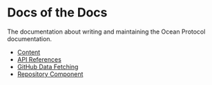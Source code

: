 # Docs of the Docs

The documentation about writing and maintaining the Ocean Protocol documentation.

- [Content](content.md)
- [API References](apis.md)
- [GitHub Data Fetching](github.md)
- [Repository Component](repositories.md)
